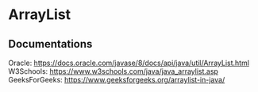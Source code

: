 # ArrayList
## Documentations
Oracle: https://docs.oracle.com/javase/8/docs/api/java/util/ArrayList.html <br>
W3Schools: https://www.w3schools.com/java/java_arraylist.asp <br>
GeeksForGeeks: https://www.geeksforgeeks.org/arraylist-in-java/
